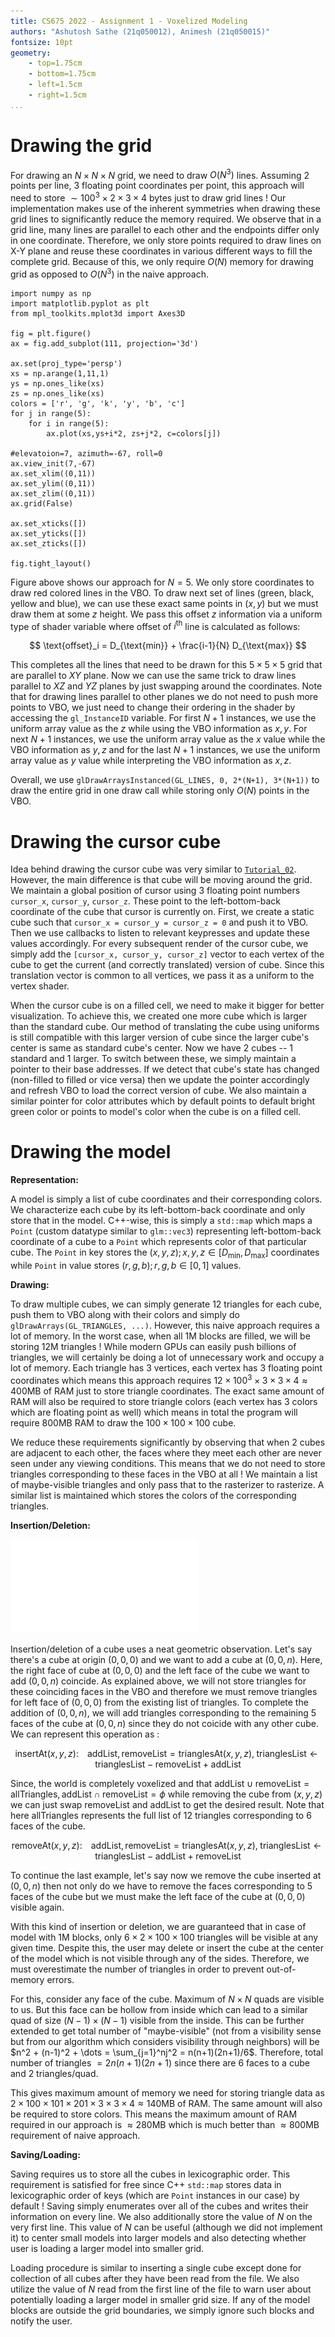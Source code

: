 ```yaml
---
title: CS675 2022 - Assignment 1 - Voxelized Modeling
authors: "Ashutosh Sathe (21q050012), Animesh (21q050015)"
fontsize: 10pt
geometry: 
    - top=1.75cm
    - bottom=1.75cm
    - left=1.5cm
    - right=1.5cm
...
```


# Drawing the grid

For drawing an $N \times N \times N$ grid, we need to draw $O(N^3)$ lines. Assuming 2 points per line, 3 floating point coordinates per point, this approach will need to store $\sim 100^3 \times 2 \times 3 \times 4$ bytes just to draw grid lines ! Our implementation makes use of the inherent symmetries when drawing these grid lines to significantly reduce the memory required. We observe that in a grid line, many lines are parallel to each other and the endpoints differ only in one coordinate. Therefore, we only store points required to draw lines on X-Y plane and reuse these coordinates in various different ways to fill the complete grid. Because of this, we only require $O(N)$ memory for drawing grid as opposed to $O(N^3)$ in the naive approach.

```{.matplotlib format=PDF caption="Illustration of instanced drawing for $N=5$, instances = 5"}
import numpy as np
import matplotlib.pyplot as plt
from mpl_toolkits.mplot3d import Axes3D

fig = plt.figure()
ax = fig.add_subplot(111, projection='3d')

ax.set(proj_type='persp')
xs = np.arange(1,11,1)
ys = np.ones_like(xs)
zs = np.ones_like(xs)
colors = ['r', 'g', 'k', 'y', 'b', 'c']
for j in range(5):
    for i in range(5):
        ax.plot(xs,ys+i*2, zs+j*2, c=colors[j])

#elevatoion=7, azimuth=-67, roll=0
ax.view_init(7,-67)
ax.set_xlim((0,11))
ax.set_ylim((0,11))
ax.set_zlim((0,11))
ax.grid(False)

ax.set_xticks([])
ax.set_yticks([])
ax.set_zticks([])

fig.tight_layout()
```

Figure above shows our approach for $N=5$. We only store coordinates to draw red colored lines in the VBO. To draw next set of lines (green, black, yellow and blue), we can use these exact same points in $(x, y)$ but we must draw them at some $z$ height. We pass this offset $z$ information via a uniform type of shader variable where offset of $i^\text{th}$ line is calculated as follows:


$$
\text{offset}_i = D_{\text{min}} + \frac{i-1}{N} D_{\text{max}}
$$

This completes all the lines that need to be drawn for this $5\times 5\times 5$  grid that are parallel to $XY$ plane. Now we can use the same trick to draw lines parallel to $XZ$ and $YZ$ planes by just swapping around the coordinates. Note that for drawing lines parallel to other planes we do not need to push more points to VBO, we just need to change their ordering in the shader by accessing the `gl_InstanceID` variable. For first $N+1$ instances, we use the uniform array value as the $z$ while using the VBO information as $x, y$. For next $N+1$ instances, we use the uniform array value as the $x$ value while the VBO information as $y, z$ and for the last $N+1$ instances, we use the uniform array value as $y$ value while interpreting the VBO information as $x, z$.

Overall, we use `glDrawArraysInstanced(GL_LINES, 0, 2*(N+1), 3*(N+1))` to draw the entire grid in one draw call while storing only $O(N)$ points in the VBO.

<!--
* Usually for drawing a `NxNxN` grid one may need to define `2*(N^N^N)` vertices in the grid_vbo (for storing both `x&y` coords.), but here in this implementation we have tried to reduce the memory overhead from the graphics memory by using the `glDrawArraysInstanced()` function to draw the grid lines instead of using `glDrawArrays()`. This approach helped us to hugely reduce the memory overhead from `O(N^N^N)` to `O(N)`.


* This function helped us to reuse the limited set of vertices (`8*N` to be exact, 2 times for storing both ends of the vertices in both x and y axis) while drawing the grid-lines. We are storing only the end points of a grid-line in each axis. To ensure the robustness of the application, i.e. to handle varying grid sizes (`N`) and ensuring the cell size of `5x5x5, we have defined `N_UNITS` as 5 whereas `DRAW_MIN` and `DRAW_MAX` which defines the bounds of the grid depends on `N_CELLS (N)` and `N_UNITS` such that it can accomodate a varying number of cells of size `5x5x5` each.


**NOTE**: User can vary the value of `N_CELLS` in `main.hpp` to change the grid size, be default it is set to `100` which means a grid of `100x100x100` cells.


* We have created a separate array called **`grid_offsets`** which holds the offset distances between successive grid-lines which is then used by the grid vertex shader while drawing the grid-lines.


* Grid offsets are stored in a way such that the ith offset defines the distance between the i-1th and ith grid line. i.e:

```
	grid_offsets[i] = DRAW_MIN + (i-1) * (DRAW_MAX - DRAW_MIN)/ N_CELLS
```
* While drawing the grid-lines, we first started with the horizontal lines in `x-z` plane, later we are rotating the lines by `90 degrees` to draw vertical lines in the `x-z` plane. This procedure draws a 2D grid in `x-z` plane, which is finally repeated in other `y` axis values to fill the whole 3D volume.

* Plots representing drawing of the grid lines:
-->

# Drawing the cursor cube

Idea behind drawing the cursor cube was very similar to [`Tutorial_02`](https://github.com/paragchaudhuri/cs475-tutorials/tree/master/Tutorial_02). However, the main difference is that cube will be moving around the grid. We maintain a global position of cursor using 3 floating point numbers `cursor_x`, `cursor_y`, `cursor_z`. These point to the left-bottom-back coordinate of the cube that cursor is currently on. First, we create a static cube such that `cursor_x = cursor_y = cursor_z = 0` and push it to VBO. Then we use callbacks to listen to relevant keypresses and update these values accordingly. For every subsequent render of the cursor cube, we simply add the `[cursor_x, cursor_y, cursor_z]` vector to each vertex of the cube to get the current (and correctly translated) version of cube. Since this translation vector is common to all vertices, we pass it as a uniform to the vertex shader.

When the cursor cube is on a filled cell, we need to make it bigger for better visualization. To achieve this, we created one more cube which is larger than the standard cube. Our method of translating the cube using uniforms is still compatible with this larger version of cube since the larger cube's center is same as standard cube's center. Now we have 2 cubes -- 1 standard and 1 larger. To switch between these, we simply maintain a pointer to their base addresses. If we detect that cube's state has changed (non-filled to filled or vice versa) then we update the pointer accordingly and refresh VBO to load the correct version of cube. We also maintain a similar pointer for color attributes which by default points to default bright green color or points to model's color when the cube is on a filled cell.

# Drawing the model

**Representation:** 

A model is simply a list of cube coordinates and their corresponding colors. We characterize each cube by its left-bottom-back coordinate and only store that in the model. C++-wise, this is simply a `std::map` which maps a `Point` (custom datatype similar to `glm::vec3`) representing left-bottom-back coordinate of a cube to a `Point` which represents color of that particular cube. The `Point` in key stores the $(x, y, z); x,y,z \in [D_\text{min}, D_\text{max}]$ coordinates while `Point` in value stores $(r, g, b); r,g,b \in [0, 1]$ values.

**Drawing:** 

To draw multiple cubes, we can simply generate 12 triangles for each cube, push them to VBO along with their colors and simply do `glDrawArrays(GL_TRIANGLES, ...)`. However, this naive approach requires a lot of memory. In the worst case, when all 1M blocks are filled, we will be storing 12M triangles ! While modern GPUs can easily push billions of triangles, we will certainly be doing a lot of unnecessary work and occupy a lot of memory. Each triangle has 3 vertices, each vertex has 3 floating point coordinates which means this approach requires $12 \times 100^3 \times 3 \times 3 \times 4 \approx 400\text{MB}$ of RAM just to store triangle coordinates. The exact same amount of RAM will also be required to store triangle colors (each vertex has 3 colors which are floating point as well) which means in total the program will require 800MB RAM to draw the $100\times 100\times 100$ cube.

We reduce these requirements significantly by observing that when 2 cubes are adjacent to each other, the faces where they meet each other are never seen under any viewing conditions. This means that we do not need to store triangles corresponding to these faces in the VBO at all ! We maintain a list of maybe-visible triangles and only pass that to the rasterizer to rasterize. A similar list is maintained which stores the colors of the corresponding triangles.

**Insertion/Deletion:**

![Maintaining the list of triangles with insert/delete](insert-delete.pdf)

Insertion/deletion of a cube uses a neat geometric observation. Let's say there's a cube at origin $(0, 0, 0)$ and we want to add a cube at $(0, 0, n)$. Here, the right face of cube at $(0, 0, 0)$ and the left face of the cube we want to add $(0, 0, n)$ coincide. As explained above, we will not store triangles for these coinciding faces in the VBO and therefore we must remove triangles for left face of $(0, 0, 0)$ from the existing list of triangles. To complete the addition of $(0, 0, n)$, we will add triangles corresponding to the remaining 5 faces of the cube at $(0, 0, n)$ since they do not coicide with any other cube. We can represent this operation as :

$$
\text{insertAt}(x, y, z):\;\;\;\;\text{addList}, \text{removeList} = \text{trianglesAt}(x, y, z), \;
\text{trianglesList} \leftarrow \text{trianglesList} - \text{removeList} + \text{addList}
$$

Since, the world is completely voxelized and that $\text{addList} \cup \text{removeList} = \text{allTriangles}, \text{addList} \cap \text{removeList} = \phi$ while removing the cube from $(x, y, z)$ we can just swap $\text{removeList}$ and $\text{addList}$ to get the desired result. Note that here $\text{allTriangles}$ represents the full list of 12 triangles corresponding to 6 faces of the cube.

$$
\text{removeAt}(x, y, z):\;\;\;\;\text{addList}, \text{removeList} = \text{trianglesAt}(x, y, z), \;
\text{trianglesList} \leftarrow \text{trianglesList} - \text{addList} + \text{removeList}
$$

To continue the last example, let's say now we remove the cube inserted at $(0, 0, n)$ then not only do we have to remove the faces corresponding to 5 faces of the cube but we must make the left face of the cube at $(0, 0, 0)$ visible again.

With this kind of insertion or deletion, we are guaranteed that in case of model with 1M blocks, only $6 \times 2 \times 100 \times 100$ triangles will be visible at any given time. Despite this, the user may delete or insert the cube at the center of the model which is not visible through any of the sides. Therefore, we must overestimate the number of triangles in order to prevent out-of-memory errors.

For this, consider any face of the cube. Maximum of $N\times N$ quads are visible to us. But this face can be hollow from inside which can lead to a similar quad of size $(N-1)\times(N-1)$ visible from the inside. This can be further extended to get total number of "maybe-visible" (not from a visibility sense but from our algorithm which considers visibility through neighbors) will be $n^2 + (n-1)^2 + \dots = \sum_{j=1}^nj^2 = n(n+1)(2n+1)/6$. Therefore, total number of triangles $=2n(n+1)(2n+1)$ since there are 6 faces to a cube and 2 triangles/quad. 

This gives maximum amount of memory we need for storing triangle data as $2\times 100\times 101\times 201\times 3\times 3\times 4 \approx 140\text{MB}$ of RAM. The same amount will also be required to store colors. This means the maximum amount of RAM required in our approach is $\approx 280\text{MB}$ which is much better than $\approx 800\text{MB}$ requirement of naive approach.

**Saving/Loading:**

Saving requires us to store all the cubes in lexicographic order. This requirement is satisfied for free since C++ `std::map` stores data in lexicographic order of keys (which are `Point` instances in our case) by default ! Saving simply enumerates over all of the cubes and writes their information on every line. We also additionally store the value of $N$ on the very first line. This value of $N$ can be useful (although we did not implement it) to center small models into larger models and also detecting whether user is loading a larger model into smaller grid.

Loading procedure is similar to inserting a single cube except done for collection of all cubes after they have been read from the file. We also utilize the value of $N$ read from the first line of the file to warn user about potentially loading a larger model in smaller grid size. If any of the model blocks are outside the grid boundaries, we simply ignore such blocks and notify the user.
